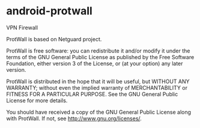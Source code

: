 # android-protwall
VPN Firewall

ProtWall is based on Netguard project.


ProtWall is free software: you can redistribute it and/or modify
it under the terms of the GNU General Public License as published by
the Free Software Foundation, either version 3 of the License, or
(at your option) any later version.

ProtWall is distributed in the hope that it will be useful,
but WITHOUT ANY WARRANTY; without even the implied warranty of
MERCHANTABILITY or FITNESS FOR A PARTICULAR PURPOSE.  See the
GNU General Public License for more details.

You should have received a copy of the GNU General Public License
along with ProtWall.  If not, see <http://www.gnu.org/licenses/>.
